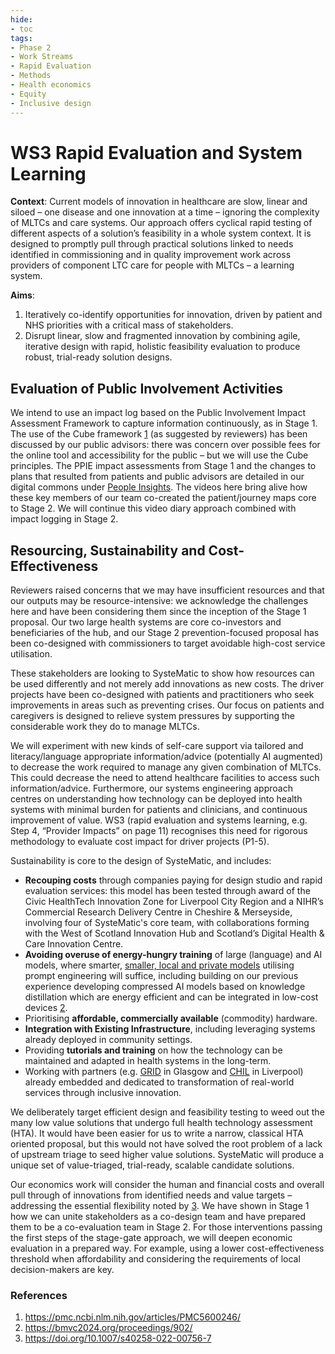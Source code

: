 ```yaml
---
hide:
- toc
tags:
- Phase 2
- Work Streams
- Rapid Evaluation
- Methods
- Health economics
- Equity
- Inclusive design
---
```


# WS3 Rapid Evaluation and System Learning

**Context**: Current models of innovation in healthcare are slow, linear and siloed – one disease and one innovation at a time – ignoring the complexity of MLTCs and care systems. Our approach offers cyclical rapid testing of different aspects of a solution’s feasibility in a whole system context. It is designed to promptly pull through practical solutions linked to needs identified in commissioning and in quality improvement work across providers of component LTC care for people with MLTCs – a learning system.

**Aims**: 
  1. Iteratively co-identify opportunities for innovation, driven by patient and NHS priorities with a critical mass of stakeholders.
  2. Disrupt linear, slow and fragmented innovation by combining agile, iterative design with rapid, holistic feasibility evaluation to produce robust, trial-ready solution designs.

## Evaluation of Public Involvement Activities
We intend to use an impact log based on the Public Involvement Impact Assessment Framework to capture information continuously, as in Stage 1. The use of the Cube framework [1](#refs) (as suggested by reviewers) has been discussed by our public advisors: there was concern over possible fees for the online tool and accessibility for the public – but we will use the Cube principles. The PPIE impact assessments from Stage 1 and the changes to plans that resulted from patients and public advisors are detailed in our digital commons under [People Insights](../people-insight/index.md). The videos here bring alive how these key members of our team co-created the patient/journey maps core to Stage 2. We will continue this video diary approach combined with impact logging in Stage 2.

## Resourcing, Sustainability and Cost-Effectiveness
Reviewers raised concerns that we may have insufficient resources and that our outputs may be resource-intensive: we acknowledge the challenges here and have been considering them since the inception of the Stage 1 proposal. Our two large health systems are core co-investors and beneficiaries of the hub, and our Stage 2 prevention-focused proposal has been co-designed with commissioners to target avoidable high-cost service utilisation. 

These stakeholders are looking to SysteMatic to show how resources can be used differently and not merely add innovations as new costs. The driver projects have been co-designed with patients and practitioners who seek improvements in areas such as preventing crises. Our focus on patients and caregivers is designed to relieve system pressures by supporting the considerable work they do to manage MLTCs. 

We will experiment with new kinds of self-care support via tailored and literacy/language appropriate information/advice (potentially AI augmented) to decrease the work required to manage any given combination of MLTCs. This could decrease the need to attend healthcare facilities to access such information/advice. Furthermore, our systems engineering approach centres on understanding how technology can be deployed into health systems with minimal burden for patients and clinicians, and continuous improvement of value. WS3 (rapid evaluation and systems learning, e.g. Step 4, “Provider Impacts” on page 11) recognises this need for rigorous methodology to evaluate cost impact for driver projects (P1-5).

Sustainability is core to the design of SysteMatic, and includes:
  * **Recouping costs** through companies paying for design studio and rapid evaluation services: this model has been tested through award of the Civic HealthTech Innovation Zone for Liverpool City Region and a NIHR’s Commercial Research Delivery Centre in Cheshire & Merseyside, involving four of SysteMatic's core team, with collaborations forming with the West of Scotland Innovation Hub and Scotland’s Digital Health & Care Innovation Centre.
  * **Avoiding overuse of energy-hungry training** of large (language) and AI models, where smarter, [smaller, local and private models](./WS2.md) utilising prompt engineering will suffice, including building on our previous experience developing compressed AI models based on knowledge distillation which are energy efficient and can be integrated in low-cost devices [2](#refs).
  * Prioritising **affordable, commercially available** (commodity) hardware.
  * **Integration with Existing Infrastructure**, including leveraging systems already deployed in community settings.
  * Providing **tutorials and training** on how the technology can be maintained and adapted in health systems in the long-term.
  * Working with partners (e.g. [GRID](https://www.glasgowriversideinnovationdistrict.com/) in Glasgow and [CHIL](https://www.liverpool.ac.uk/civic-health-innovation-labs/) in Liverpool) already embedded and dedicated to transformation of real-world services through inclusive innovation.

We deliberately target efficient design and feasibility testing to weed out the many low value solutions that undergo full health technology assessment (HTA). It would have been easier for us to write a narrow, classical HTA oriented proposal, but this would not have solved the root problem of a lack of upstream triage to seed higher value solutions. SysteMatic will produce a unique set of value-triaged, trial-ready, scalable candidate solutions.

Our economics work will consider the human and financial costs and overall pull through of innovations from identified needs and value targets – addressing the essential flexibility noted by [3](#refs). We have shown in Stage 1 how we can unite stakeholders as a co-design team and have prepared them to be a co-evaluation team in Stage 2. For those interventions passing the first steps of the stage-gate approach, we will deepen economic evaluation in a prepared way. For example, using a lower cost-effectiveness threshold when affordability and considering the requirements of local decision-makers are key.

<a id="refs"></a>
### References
  1. https://pmc.ncbi.nlm.nih.gov/articles/PMC5600246/
  2. https://bmvc2024.org/proceedings/902/
  3. https://doi.org/10.1007/s40258-022-00756-7
